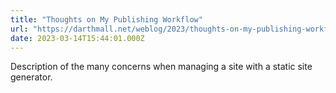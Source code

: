 ```yaml
---
title: "Thoughts on My Publishing Workflow"
url: "https://darthmall.net/weblog/2023/thoughts-on-my-publishing-workflow/"
date: 2023-03-14T15:44:01.000Z
---
```


Description of the many concerns when managing a site with a static site generator.
